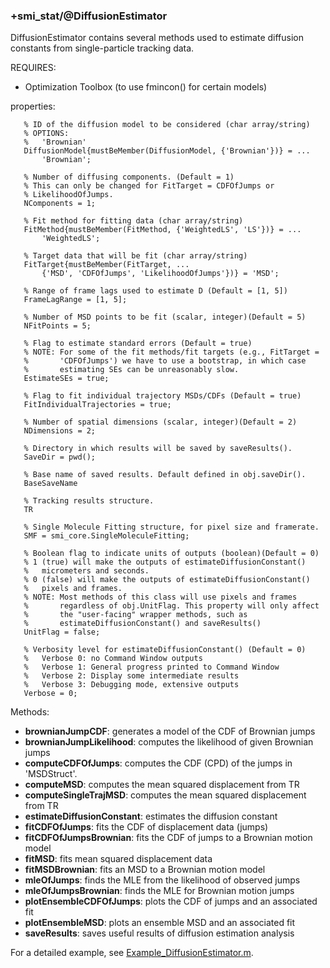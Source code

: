 ### +smi_stat/@DiffusionEstimator

DiffusionEstimator contains several methods used to estimate diffusion
constants from single-particle tracking data.

REQUIRES:
- Optimization Toolbox (to use fmincon() for certain models)

properties:
```
   % ID of the diffusion model to be considered (char array/string)
   % OPTIONS:
   %   'Brownian'
   DiffusionModel{mustBeMember(DiffusionModel, {'Brownian'})} = ...
       'Brownian';
   
   % Number of diffusing components. (Default = 1)
   % This can only be changed for FitTarget = CDFOfJumps or
   % LikelihoodOfJumps.
   NComponents = 1;
   
   % Fit method for fitting data (char array/string)
   FitMethod{mustBeMember(FitMethod, {'WeightedLS', 'LS'})} = ...
       'WeightedLS';
   
   % Target data that will be fit (char array/string)
   FitTarget{mustBeMember(FitTarget, ...
       {'MSD', 'CDFOfJumps', 'LikelihoodOfJumps'})} = 'MSD';

   % Range of frame lags used to estimate D (Default = [1, 5])
   FrameLagRange = [1, 5];
   
   % Number of MSD points to be fit (scalar, integer)(Default = 5)
   NFitPoints = 5;
   
   % Flag to estimate standard errors (Default = true)
   % NOTE: For some of the fit methods/fit targets (e.g., FitTarget =
   %       'CDFOfJumps') we have to use a bootstrap, in which case
   %       estimating SEs can be unreasonably slow.
   EstimateSEs = true;
   
   % Flag to fit individual trajectory MSDs/CDFs (Default = true)
   FitIndividualTrajectories = true;
   
   % Number of spatial dimensions (scalar, integer)(Default = 2)
   NDimensions = 2;
   
   % Directory in which results will be saved by saveResults().
   SaveDir = pwd();
   
   % Base name of saved results. Default defined in obj.saveDir().
   BaseSaveName
   
   % Tracking results structure.
   TR
   
   % Single Molecule Fitting structure, for pixel size and framerate.
   SMF = smi_core.SingleMoleculeFitting;
   
   % Boolean flag to indicate units of outputs (boolean)(Default = 0)
   % 1 (true) will make the outputs of estimateDiffusionConstant()
   %   micrometers and seconds.
   % 0 (false) will make the outputs of estimateDiffusionConstant()
   %   pixels and frames.
   % NOTE: Most methods of this class will use pixels and frames
   %       regardless of obj.UnitFlag. This property will only affect
   %       the "user-facing" wrapper methods, such as
   %       estimateDiffusionConstant() and saveResults()
   UnitFlag = false;
        
   % Verbosity level for estimateDiffusionConstant() (Default = 0)
   %   Verbose 0: no Command Window outputs
   %   Verbose 1: General progress printed to Command Window
   %   Verbose 2: Display some intermediate results
   %   Verbose 3: Debugging mode, extensive outputs
   Verbose = 0;
```
Methods:
- **brownianJumpCDF**: generates a model of the CDF of Brownian jumps
- **brownianJumpLikelihood**: computes the likelihood of given Brownian jumps
- **computeCDFOfJumps**: computes the CDF (CPD) of the jumps in 'MSDStruct'.
- **computeMSD**: computes the mean squared displacement from TR
- **computeSingleTrajMSD**: computes the mean squared displacement from TR
- **estimateDiffusionConstant**: estimates the diffusion constant
- **fitCDFOfJumps**: fits the CDF of displacement data (jumps)
- **fitCDFOfJumpsBrownian**: fits the CDF of jumps to a Brownian motion model
- **fitMSD**: fits mean squared displacement data
- **fitMSDBrownian**: fits an MSD to a Brownian motion model
- **mleOfJumps**: finds the MLE from the likelihood of observed jumps
- **mleOfJumpsBrownian**: finds the MLE for Brownian motion jumps
- **plotEnsembleCDFOfJumps**: plots the CDF of jumps and an associated fit
- **plotEnsembleMSD**: plots an ensemble MSD and an associated fit
- **saveResults**: saves useful results of diffusion estimation analysis

For a detailed example, see
[Example_DiffusionEstimator.m](../../examples/Example_DiffusionEstimator.m).
